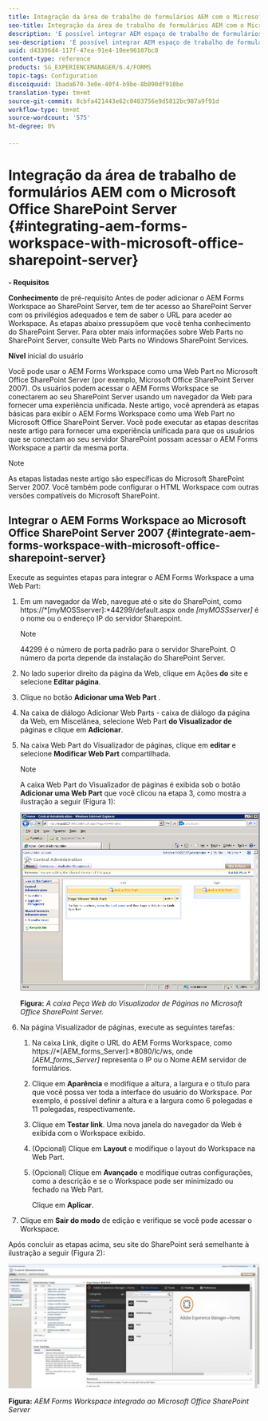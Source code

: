 ```yaml
---
title: Integração da área de trabalho de formulários AEM com o Microsoft Office SharePoint Server
seo-title: Integração da área de trabalho de formulários AEM com o Microsoft Office SharePoint Server
description: 'É possível integrar AEM espaço de trabalho de formulários com o Microsoft Office SharePoint Server. '
seo-description: 'É possível integrar AEM espaço de trabalho de formulários com o Microsoft Office SharePoint Server. '
uuid: d43396d4-117f-47ea-91e4-10ee96107bc8
content-type: reference
products: SG_EXPERIENCEMANAGER/6.4/FORMS
topic-tags: Configuration
discoiquuid: 1bada670-3e0e-40f4-b9be-8b090df910be
translation-type: tm+mt
source-git-commit: 8cbfa421443e62c0483756e9d5812bc987a9f91d
workflow-type: tm+mt
source-wordcount: '575'
ht-degree: 0%

---
```



# Integração da área de trabalho de formulários AEM com o Microsoft Office SharePoint Server {#integrating-aem-forms-workspace-with-microsoft-office-sharepoint-server}

**- Requisitos**

**Conhecimento** de pré-requisito Antes de poder adicionar o AEM Forms Workspace ao SharePoint Server, tem de ter acesso ao SharePoint Server com os privilégios adequados e tem de saber o URL para aceder ao Workspace. As etapas abaixo pressupõem que você tenha conhecimento do SharePoint Server. Para obter mais informações sobre Web Parts no SharePoint Server, consulte Web Parts no Windows SharePoint Services.

**Nível** inicial do usuário

Você pode usar o AEM Forms Workspace como uma Web Part no Microsoft Office SharePoint Server (por exemplo, Microsoft Office SharePoint Server 2007). Os usuários podem acessar o AEM Forms Workspace se conectarem ao seu SharePoint Server usando um navegador da Web para fornecer uma experiência unificada. Neste artigo, você aprenderá as etapas básicas para exibir o AEM Forms Workspace como uma Web Part no Microsoft Office SharePoint Server. Você pode executar as etapas descritas neste artigo para fornecer uma experiência unificada para que os usuários que se conectam ao seu servidor SharePoint possam acessar o AEM Forms Workspace a partir da mesma porta.

>[!NOTE]
>
>As etapas listadas neste artigo são específicas do Microsoft SharePoint Server 2007. Você também pode configurar o HTML Workspace com outras versões compatíveis do Microsoft SharePoint.

## Integrar o AEM Forms Workspace ao Microsoft Office SharePoint Server 2007 {#integrate-aem-forms-workspace-with-microsoft-office-sharepoint-server}

Execute as seguintes etapas para integrar o AEM Forms Workspace a uma Web Part:

1. Em um navegador da Web, navegue até o site do SharePoint, como https://*[myMOSSserver]:*44299/default.aspx onde *[myMOSSserver]* é o nome ou o endereço IP do servidor Sharepoint.

   >[!NOTE]
   >
   >44299 é o número de porta padrão para o servidor SharePoint. O número da porta depende da instalação do SharePoint Server.

1. No lado superior direito da página da Web, clique em Ações **do** site e selecione **Editar página**.
1. Clique no botão **Adicionar uma Web Part** .
1. Na caixa de diálogo Adicionar Web Parts - caixa de diálogo da página da Web, em Miscelânea, selecione Web Part **do Visualizador de** páginas e clique em **Adicionar**.
1. Na caixa Web Part do Visualizador de páginas, clique em **editar** e selecione **Modificar Web Part** compartilhada.

   >[!NOTE]
   >
   >A caixa Web Part do Visualizador de páginas é exibida sob o botão **Adicionar uma Web Part** que você clicou na etapa 3, como mostra a ilustração a seguir (Figura 1):

   ![Caixa de Web Part do Visualizador de Página no Microsoft Office SharePoint Server.](assets/page-viewer-web-part-box-in-microsoft-office-sharepoint-server.png)

   **Figura:** *A caixa Peça Web do Visualizador de Páginas no Microsoft Office SharePoint Server.*

1. Na página Visualizador de páginas, execute as seguintes tarefas:

   1. Na caixa Link, digite o URL do AEM Forms Workspace, como https://*[AEM_forms_Server]:*8080/lc/ws, onde *[AEM_forms_Server]* representa o IP ou o Nome AEM servidor de formulários.
   1. Clique em **Aparência** e modifique a altura, a largura e o título para que você possa ver toda a interface do usuário do Workspace. Por exemplo, é possível definir a altura e a largura como 6 polegadas e 11 polegadas, respectivamente.
   1. Clique em **Testar link**. Uma nova janela do navegador da Web é exibida com o Workspace exibido.
   1. (Opcional) Clique em **Layout** e modifique o layout do Workspace na Web Part.
   1. (Opcional) Clique em **Avançado** e modifique outras configurações, como a descrição e se o Workspace pode ser minimizado ou fechado na Web Part.

      Clique em **Aplicar**.

1. Clique em **Sair do modo** de edição e verifique se você pode acessar o Workspace.

Após concluir as etapas acima, seu site do SharePoint será semelhante à ilustração a seguir (Figura 2):

![AEM Forms Workspace integrado ao Microsoft Office SharePoint Server](assets/aem-forms-workspace.jpg)

**Figura:** *AEM Forms Workspace integrado ao Microsoft Office SharePoint Server*

